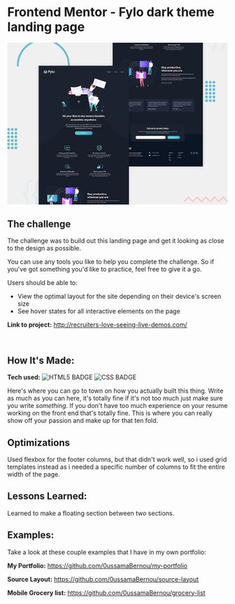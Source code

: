 # Frontend Mentor - Fylo dark theme landing page

![Design preview for the Fylo dark theme landing page challenge](./design/desktop-preview.jpg)

## The challenge

The challenge was to build out this landing page and get it looking as close to the design as possible.

You can use any tools you like to help you complete the challenge. So if you've got something you'd like to practice, feel free to give it a go.

Users should be able to:

- View the optimal layout for the site depending on their device's screen size
- See hover states for all interactive elements on the page

**Link to project:** http://recruiters-love-seeing-live-demos.com/

<br>

## How It's Made:

**Tech used:** ![HTML5 BADGE](https://img.shields.io/static/v1?label=|&message=HTML5&color=23555f&style=plastic&logo=html5) ![CSS BADGE](https://img.shields.io/static/v1?label=|&message=CSS3&color=285f65&style=plastic&logo=css3)

Here's where you can go to town on how you actually built this thing. Write as much as you can here, it's totally fine if it's not too much just make sure you write _something_. If you don't have too much experience on your resume working on the front end that's totally fine. This is where you can really show off your passion and make up for that ten fold.

## Optimizations

Used flexbox for the footer columns, but that didn't work well, so i used grid templates instead as i needed a specific number of columns to fit the entire width of the page.

## Lessons Learned:

Learned to make a floating section between two sections.

## Examples:

Take a look at these couple examples that I have in my own portfolio:

**My Portfolio:** https://github.com/0ussamaBernou/my-portfolio

**Source Layout:** https://github.com/0ussamaBernou/source-layout

**Mobile Grocery list:** https://github.com/0ussamaBernou/grocery-list

